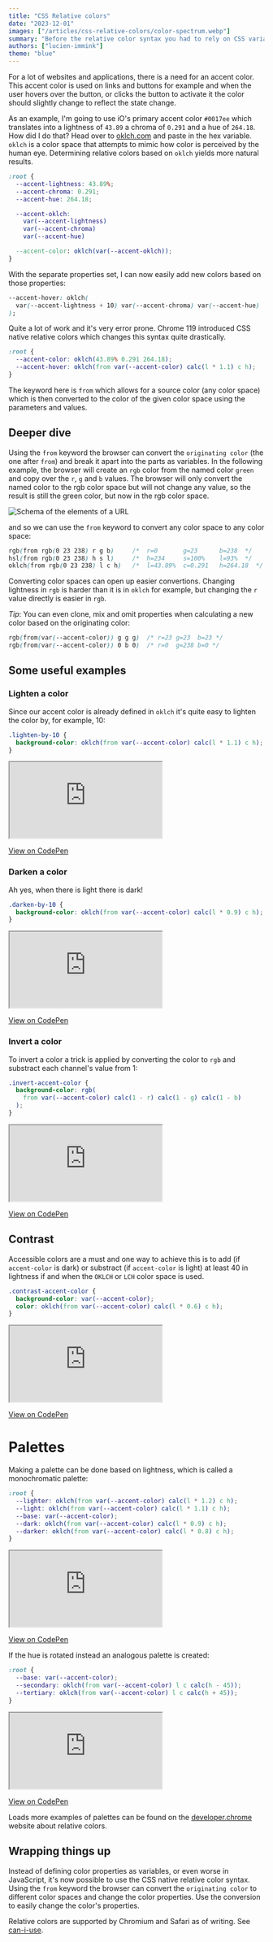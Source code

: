 ```yaml
---
title: "CSS Relative colors"
date: "2023-12-01"
images: ["/articles/css-relative-colors/color-spectrum.webp"]
summary: "Before the relative color syntax you had to rely on CSS variables or even worse: JavaScript to modify the parameters of a color. Using the from keyword the browser can convert the originating color to different color spaces and change the color properties."
authors: ["lucien-immink"]
theme: "blue"
---
```


For a lot of websites and applications, there is a need for an accent color. This accent color is used on links and buttons for example and when
the user hovers over the button, or clicks the button to activate it the color should slightly change to reflect the state change.

As an example, I'm going to use iO's primary accent color `#0017ee` which translates into a lightness of `43.89` a chroma of `0.291` and a hue of `264.18`. How did I do that? Head over to [oklch.com](https://oklch.com/#43.89,0.291,264.18,100) and paste in the hex variable. `oklch` is a color space that attempts to mimic how color is perceived by the human eye. Determining relative colors based on `oklch` yields more natural results.

```css
:root {
  --accent-lightness: 43.89%;
  --accent-chroma: 0.291;
  --accent-hue: 264.18;

  --accent-oklch:
    var(--accent-lightness)
    var(--accent-chroma)
    var(--accent-hue)

  --accent-color: oklch(var(--accent-oklch));
}
```

With the separate properties set, I can now easily add new colors based on those properties:

```css
--accent-hover: oklch(
  var(--accent-lightness + 10) var(--accent-chroma) var(--accent-hue)
);
```

Quite a lot of work and it's very error prone. Chrome 119 introduced CSS native relative colors which changes this syntax quite drastically.

```css
:root {
  --accent-color: oklch(43.89% 0.291 264.18);
  --accent-hover: oklch(from var(--accent-color) calc(l * 1.1) c h);
}
```

The keyword here is `from` which allows for a source color (any color space) which is then converted to the color of the given color space using the parameters and values.

## Deeper dive

Using the `from` keyword the browser can convert the `originating color` (the one after `from`) and break it apart into the parts as variables.
In the following example, the browser will create an `rgb` color from the named color `green` and copy over the `r`, `g` and `b` values. The browser will only convert the named color to the rgb color space but will not change any value, so the result is still the green color, but now in the rgb color space.

![Schema of the elements of a URL](/articles/css-relative-colors/rgb-from-green.webp)

and so we can use the `from` keyword to convert any color space to any color space:

```css
rgb(from rgb(0 23 238) r g b)     /*  r=0       g=23      b=238  */
hsl(from rgb(0 23 238) h s l)     /*  h=234     s=100%    l=93%  */
oklch(from rgb(0 23 238) l c h)   /*  l=43.89%  c=0.291   h=264.18  */
```

Converting color spaces can open up easier convertions. Changing lightness in `rgb` is harder than it is in `oklch` for example, but changing the `r` value directly is easier in `rgb`.

_Tip_: You can even clone, mix and omit properties when calculating a new color based on the originating color:

```css
rgb(from(var(--accent-color)) g g g)  /* r=23 g=23  b=23 */
rgb(from(var(--accent-color)) 0 b 0)  /* r=0  g=238 b=0 */
```

## Some useful examples

### Lighten a color

Since our accent color is already defined in `oklch` it's quite easy to lighten the color by, for example, 10:

```css
.lighten-by-10 {
  background-color: oklch(from var(--accent-color) calc(l * 1.1) c h);
}
```

<div className="md:-mx-32 my-4">
  <div className="relative aspect-w-16 aspect-h-9 border">
    <iframe src="https://codepen.io/arielext/full/GRzYGZp" className="absolute inset-0" style={{
      width: "166.66%",
      height: "166.66%",
      transform: "translate(-20%,-20%) scale(.6)",
    }}></iframe>
  </div>
</div>

[View on CodePen](https://codepen.io/arielext/full/GRzYGZp)

### Darken a color

Ah yes, when there is light there is dark!

```css
.darken-by-10 {
  background-color: oklch(from var(--accent-color) calc(l * 0.9) c h);
}
```

<div className="md:-mx-32 my-4">
  <div className="relative aspect-w-16 aspect-h-9 border">
    <iframe src="https://codepen.io/arielext/full/MWLPXeQ" className="absolute inset-0" style={{
      width: "166.66%",
      height: "166.66%",
      transform: "translate(-20%,-20%) scale(.6)",
    }}></iframe>
  </div>
</div>

[View on CodePen](https://codepen.io/arielext/full/MWLPXeQ)

### Invert a color

To invert a color a trick is applied by converting the color to `rgb` and substract each channel's value from 1:

```css
.invert-accent-color {
  background-color: rgb(
    from var(--accent-color) calc(1 - r) calc(1 - g) calc(1 - b)
  );
}
```

<div className="md:-mx-32 my-4">
  <div className="relative aspect-w-16 aspect-h-9 border">
    <iframe src="https://codepen.io/arielext/full/mdvzKrJ" className="absolute inset-0" style={{
      width: "166.66%",
      height: "166.66%",
      transform: "translate(-20%,-20%) scale(.6)",
    }}></iframe>
  </div>
</div>

[View on CodePen](https://codepen.io/arielext/full/mdvzKrJ)

## Contrast

Accessible colors are a must and one way to achieve this is to add (if `accent-color` is dark) or substract (if `accent-color` is light) at least 40 in lightness if and when the `OKLCH` or `LCH` color space is used.

```css
.contrast-accent-color {
  background-color: var(--accent-color);
  color: oklch(from var(--accent-color) calc(l * 0.6) c h);
}
```

<div className="md:-mx-32 my-4">
  <div className="relative aspect-w-16 aspect-h-9 border">
    <iframe src="https://codepen.io/arielext/full/gOqBKLr" className="absolute inset-0" style={{
      width: "166.66%",
      height: "166.66%",
      transform: "translate(-20%,-20%) scale(.6)",
    }}></iframe>
  </div>
</div>

[View on CodePen](https://codepen.io/arielext/full/gOqBKLr)

# Palettes

Making a palette can be done based on lightness, which is called a monochromatic palette:

```css
:root {
  --lighter: oklch(from var(--accent-color) calc(l * 1.2) c h);
  --light: oklch(from var(--accent-color) calc(l * 1.1) c h);
  --base: var(--accent-color);
  --dark: oklch(from var(--accent-color) calc(l * 0.9) c h);
  --darker: oklch(from var(--accent-color) calc(l * 0.8) c h);
}
```

<div className="md:-mx-32 my-4">
  <div className="relative aspect-w-16 aspect-h-9 border">
    <iframe src="https://codepen.io/arielext/full/zYemaMX" className="absolute inset-0" style={{
      width: "166.66%",
      height: "166.66%",
      transform: "translate(-20%,-20%) scale(.6)",
    }}></iframe>
  </div>
</div>

[View on CodePen](https://codepen.io/arielext/full/zYemaMX)

If the hue is rotated instead an analogous palette is created:

```css
:root {
  --base: var(--accent-color);
  --secondary: oklch(from var(--accent-color) l c calc(h - 45));
  --tertiary: oklch(from var(--accent-color) l c calc(h + 45));
}
```

<div className="md:-mx-32 my-4">
  <div className="relative aspect-w-16 aspect-h-9 border">
    <iframe src="https://codepen.io/arielext/full/PoVyaVj" className="absolute inset-0" style={{
      width: "166.66%",
      height: "166.66%",
      transform: "translate(-20%,-20%) scale(.6)",
    }}></iframe>
  </div>
</div>

[View on CodePen](https://codepen.io/arielext/full/PoVyaVj)

Loads more examples of palettes can be found on the [developer.chrome](https://developer.chrome.com/blog/css-relative-color-syntax/#triadic-palettes) website about relative colors.

## Wrapping things up

Instead of defining color properties as variables, or even worse in JavaScript, it's now possible to use the CSS native relative color syntax. Using the `from` keyword the browser can convert the `originating color` to different color spaces and change the color properties. Use the conversion to easily change the color's properties.

Relative colors are supported by Chromium and Safari as of writing. See [can-i-use](https://caniuse.com/?search=relative+colors).
